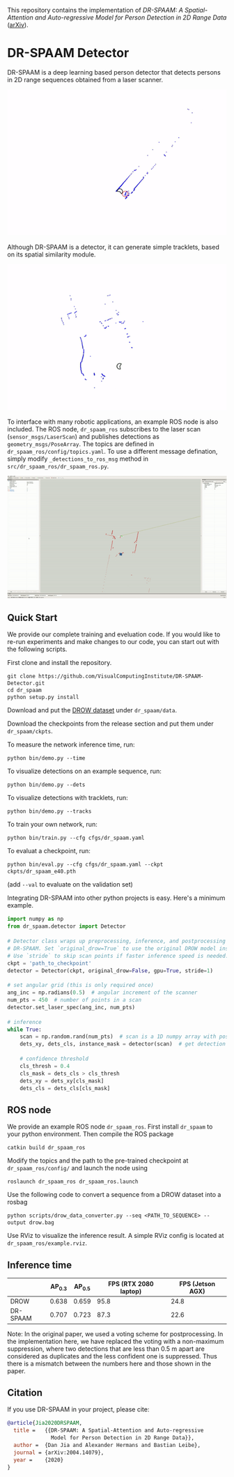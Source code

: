 This repository contains the implementation of *DR-SPAAM: A Spatial-Attention and Auto-regressive Model for Person Detection in 2D Range Data* ([arXiv](https://arxiv.org/abs/2004.14079)).

# DR-SPAAM Detector
DR-SPAAM is a deep learning based person detector that detects persons in 2D range sequences obtained from a laser scanner.

![](imgs/dets.gif)

Although DR-SPAAM is a detector, it can generate simple tracklets, based on its spatial similarity module.

![](imgs/tracks.gif)

To interface with many robotic applications, an example ROS node is also included.
The ROS node, `dr_spaam_ros` subscribes to the laser scan (`sensor_msgs/LaserScan`)
and publishes detections as `geometry_msgs/PoseArray`.
The topics are defined in `dr_spaam_ros/config/topics.yaml`.
To use a different message defination, simply modify `_detections_to_ros_msg` 
method in `src/dr_spaam_ros/dr_spaam_ros.py`.

![](imgs/dr_spaam_ros.gif)

## Quick Start
We provide our complete training and eveluation code.
If you would like to re-run experiments and make changes to our code, you can start out with the following scripts.

First clone and install the repository.
```
git clone https://github.com/VisualComputingInstitute/DR-SPAAM-Detector.git
cd dr_spaam
python setup.py install
```

Download and put the [DROW dataset](https://github.com/VisualComputingInstitute/DROW) under `dr_spaam/data`.

Download the checkpoints from the release section and put them under `dr_spaam/ckpts`.

To measure the network inference time, run:
```
python bin/demo.py --time 
```

To visualize detections on an example sequence, run:
```
python bin/demo.py --dets
```

To visualize detections with tracklets, run:
```
python bin/demo.py --tracks
```

To train your own network, run:
```
python bin/train.py --cfg cfgs/dr_spaam.yaml
```

To evaluat a checkpoint, run:
```
python bin/eval.py --cfg cfgs/dr_spaam.yaml --ckpt ckpts/dr_spaam_e40.pth
```
(add `--val` to evaluate on the validation set)

Integrating DR-SPAAM into other python projects is easy. 
Here's a minimum example.
```python
import numpy as np
from dr_spaam.detector import Detector

# Detector class wraps up preprocessing, inference, and postprocessing for 
# DR-SPAAM. Set `original_drow=True` to use the original DROW model instead. 
# Use `stride` to skip scan points if faster inference speed is needed.
ckpt = 'path_to_checkpoint'
detector = Detector(ckpt, original_drow=False, gpu=True, stride=1)

# set angular grid (this is only required once)
ang_inc = np.radians(0.5)  # angular increment of the scanner
num_pts = 450  # number of points in a scan
detector.set_laser_spec(ang_inc, num_pts)

# inference
while True:
    scan = np.random.rand(num_pts)  # scan is a 1D numpy array with positive values
    dets_xy, dets_cls, instance_mask = detector(scan)  # get detection

    # confidence threshold
    cls_thresh = 0.4
    cls_mask = dets_cls > cls_thresh
    dets_xy = dets_xy[cls_mask]
    dets_cls = dets_cls[cls_mask]
```

## ROS node
We provide an example ROS node `dr_spaam_ros`. 
First install `dr_spaam` to your python environment.
Then compile the ROS package 
```
catkin build dr_spaam_ros
```

Modify the topics and the path to the pre-trained checkpoint at 
`dr_spaam_ros/config/` and launch the node using
```
roslaunch dr_spaam_ros dr_spaam_ros.launch
```

Use the following code to convert a sequence from a DROW dataset into a rosbag
```
python scripts/drow_data_converter.py --seq <PATH_TO_SEQUENCE> --output drow.bag
```

Use RViz to visualize the inference result.
A simple RViz config is located at `dr_spaam_ros/example.rviz`.

## Inference time
|        | AP<sub>0.3</sub> | AP<sub>0.5</sub> | FPS (RTX 2080 laptop) | FPS (Jetson AGX) |
|--------|------------------|------------------|-----------------------|------------------|
|DROW    | 0.638 | 0.659 | 95.8 | 24.8 |
|DR-SPAAM| 0.707 | 0.723 | 87.3 | 22.6 |

Note: In the original paper, we used a voting scheme for postprocessing.
In the implementation here, we have replaced the voting with a non-maximum suppression,
where two detections that are less than 0.5 m apart are considered as duplicates 
and the less confident one is suppressed.
Thus there is a mismatch between the numbers here and those shown in the paper.

## Citation
If you use DR-SPAAM in your project, please cite:
```BibTeX
@article{Jia2020DRSPAAM,
  title =   {{DR-SPAAM: A Spatial-Attention and Auto-regressive
              Model for Person Detection in 2D Range Data}},
  author =  {Dan Jia and Alexander Hermans and Bastian Leibe},
  journal = {arXiv:2004.14079},
  year =    {2020}
}
```
